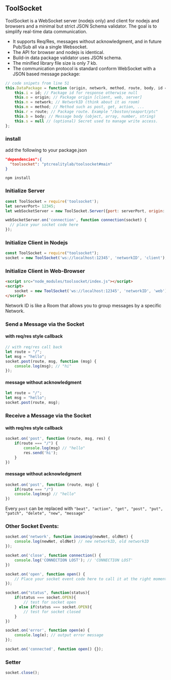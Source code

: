 ## ToolSocket
ToolSocket is a WebSocket server (nodejs only) and client for nodejs and browsers and a minimal but strict JSON Schema validator. The goal is to simplify real-time data communication.

+ It supports Req/Res, messages without acknowledgment, and in future Pub/Sub all via a single Websocket.
+ The API for browser and nodejs is identical.
+ Build-in data package validator uses JSON schema.
+ The minified library file size is only 7 kb.
+ The communication protocol is standard conform WebSocket with a JSON based message package:

````javascript
// code snipets from line 51
this.DataPackage = function (origin, network, method, route, body, id = null) {
    this.i = id; // Package id for response otherwise null
    this.o = origin; // Package origin [client, web, server]
    this.n = network; // NetworkID (think about it as room)
    this.m = method; // Method such as post, get, action, ...
    this.r = route; // Package route. Example "/boston/seaport/ptc"
    this.b = body; // Message body (object, array, number, string)
    this.s = null // (optional) Secret used to manage write access.
};
````

### install
add the following to your package.json
```json
"dependencies":{
  "toolsocket": "ptcrealitylab/toolsocket#main"
}
  ```
`npm install`

### Initialize Server
```javascript
const ToolSocket = require('toolsocket');
let serverPort= 12345;
let webSocketServer = new ToolSocket.Server({port: serverPort, origin: 'proxy'});

webSocketServer.on('connection', function connection(socket) {
  // place your socket code here
});
```

### Initialize Client in Nodejs

```javascript
const ToolSocket = require("toolsocket");
socket = new ToolSocket('ws://localhost:12345', 'networkID', 'client');
```

### Initialize Client in Web-Browser

```html
<script src="node_modules/toolsocket/index.js"></script>
<script>
    socket = new ToolSocket('ws://localhost:12345', 'networkID', 'web');
</script>
```

Network ID is like a Room that allows you to group messages by a specific Network.

### Send a Message via the Socket
#### with req/res style callback
```javascript
// with req/res call back
let route = "/";
let msg = "hello";
socket.post(route, msg, function (msg) {
    console.log(msg); // "hi"
});
```
#### message without acknowledgment 
```javascript
let route = "/";
let msg = "hello";
socket.post(route, msg);
```

### Receive a Message via the Socket
#### with req/res style callback
```javascript
socket.on('post', function (route, msg, res) {
    if(route === "/") {
        console.log(msg) // "hello"
        res.send('hi');
    }
}) 
``` 
#### message without acknowledgment
```javascript
socket.on('post', function (route, msg) {
    if(route === "/")
    console.log(msg) // "hello"
}) 
``` 

Every ``post`` can be replaced with `"beat", "action", "get", "post", "put", "patch", "delete", "new", "message"`

### Other Socket Events:

```javascript
socket.on('network', function incoming(newNet, oldNet) {
    console.log(newNet, oldNet) // new networkID, old networkID
});

socket.on('close', function connection() {
    console.log('CONNECTION LOST'); // 'CONNECTION LOST'
})

socket.on('open', function open() {
    // Place your socket event code here to call it at the right moment.
});

socket.on("status", function(status){
    if(status === socket.OPEN){
        // test for socket open
    } else if(status === socket.OPEN){
        // test for socket closed
    }
})

socket.on('error', function open(e) {
    console.log(e); // output error message
});

socket.on('connected', function open() {});

```

### Setter 

```javascript
socket.close();
```